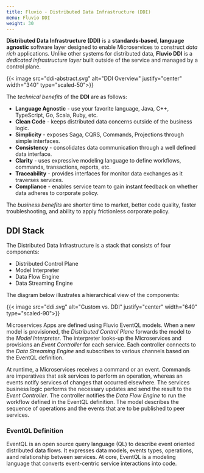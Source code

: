 ```yaml
---
title: Fluvio - Distributed Data Infrastructure (DDI)
menu: Fluvio DDI
weight: 30
---
```


**Distributed Data Infrastructure (DDI)** is a **standards-based**, **language agnostic** software layer designed to enable Microservices to construct _data rich_ applications. Unlike other systems for distributed data, **Fluvio DDI** is a _dedicated infrastructure layer_ built outside of the service and managed by a control plane.

{{< image src="ddi-abstract.svg" alt="DDI Overview" justify="center" width="340" type="scaled-50">}}

The _technical benefits_ of the **DDI** are as follows:

* **Language Agnostic** - use your favorite language, Java, C++, TypeScript, Go, Scala, Ruby, etc.
* **Clean Code** - keeps distributed data concerns outside of the business logic.
* **Simplicity** - exposes Saga, CQRS, Commands, Projections through simple interfaces.
* **Consistency** - consolidates data communication through a well defined data interface.
* **Clarity** - uses expressive modeling language to define workflows, commands, transactions, reports, etc.
* **Traceability** - provides interfaces for monitor data exchanges as it traverses services.
* **Compliance** - enables service team to gain instant feedback on whether data adheres to corporate policy.

The _business benefits_ are shorter time to market, better code quality, faster troubleshooting,
and ability to apply frictionless corporate policy.


## DDI Stack

The Distributed Data Infrastructure is a stack that consists of four components:

* Distributed Control Plane
* Model Interpreter
* Data Flow Engine
* Data Streaming Engine

The diagram below illustrates a hierarchical view of the components:

{{< image src="ddi.svg" alt="Custom vs. DDI" justify="center" width="640" type="scaled-90">}}

Microservices Apps are defined using Fluvio EventQL models. When a new model is provisioned, the _Distributed Control Plane_ forwards the model to the _Model Interpreter_. The interpreter looks-up the Microservices and provisions an _Event Controller_ for each service. Each controller connects to the _Data Streaming Engine_ and subscribes to various channels based on the EventQL definition.

At runtime, a Microservices receives a command or an event. Commands are imperatives that ask services to perform an operation, whereas an events notify services of changes that occurred elsewhere. The services business logic performs the necessary updates and send the result to the _Event Controller_. The controller notifies the _Data Flow Engine_ to run the workflow defined in the EventQL definition. The model describes the sequence of operations and the events that are to be published to peer services.

### EventQL Definition

EventQL is an open source query language (QL) to describe event oriented distributed data flows. It expresses data models, events types, operations, aand relationship between services. At core, EventQL is a modeling language that converts event-centric service interactions into code.



